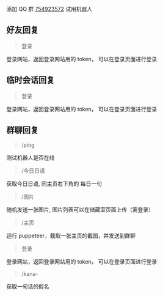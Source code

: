 添加 QQ 群 <a href="https://qm.qq.com/q/HQIjivJg66" target="_blank">754923572</a> 试用机器人

## 好友回复

> 登录

登录网站，返回登录网站用的 token， 可以在登录页面进行登录

## 临时会话回复

> 登录

登录网站，返回登录网站用的 token， 可以在登录页面进行登录

## 群聊回复

> /ping

测试机器人是否在线

> /今日日语

获取今日日语, 同主页右下角的 每日一句

> /图片

随机发送一张图片, 图片列表可以在储藏室页面上传（需登录）

> /主页

运行 puppeteer，截取一张主页的截图，并发送到群聊

> 登录

登录网站，返回登录网站用的 token， 可以在登录页面进行登录

> /kana-

获取一句话的假名
